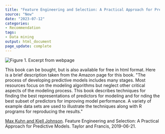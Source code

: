 ```yaml
---
title: "Feature Engineering and Selection: A Practical Approach for Predictive Models"
source: "New"
date: "2023-07-12"
categories:
- Recommendation
tags:
- Data mining
output: html_document
page_update: complete
---
```


![Figure 1. Excerpt from webpage](http://www.pmean.com/new-images/23/feature-engineering-and-selection-01.png)

<div class="notes">

This book can be bought, but is also available for free in html format. Here is a brief description taken from the Amazon page for this book. "The process of developing predictive models includes many stages. Most resources focus on the modeling algorithms but neglect other critical aspects of the modeling process. This book describes techniques for finding the best representations of predictors for modeling and for nding the best subset of predictors for improving model performance. A variety of example data sets are used to illustrate the techniques along with R programs for reproducing the results."

[Max Kuhn and Kjell Johnson][kuh1].  Feature Engineering and Selection: A Practical Approach for Predictive Models. Taylor and Francis, 2019-06-21.

[kuh1]: https://bookdown.org/max/FES/

</div>

